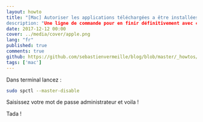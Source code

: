 ```yaml
---
layout: howto
title: "[Mac] Autoriser les applications téléchargées a être installées sur mac
description: "Une ligne de commande pour en finir définitivement avec cette sécurité complètement inutile."
date: 2017-12-12 00:00
cover: ../media/cover/apple.png
lang: "fr"
published: true
comments: true
github: https://github.com/sebastienvermeille/blog/blob/master/_howtos/
tags: ['mac']
---
```


Dans terminal lancez :

```bash
sudo spctl --master-disable
```

Saisissez votre mot de passe administrateur et voila !

Tada ! 
